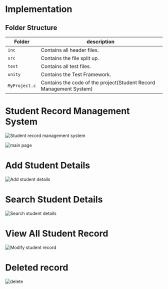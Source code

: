 # Implementation

## Folder Structure
Folder        | description
--------------| ----------------------------------------------
`inc`         |  Contains all header files.
`src`         |  Contains the file split up.
`test`        |  Contains all test files.
`unity`       | Contains the Test Framework.
`MyProject.c` | Contains the code of the project(Student Record Management System)



# Student Record Management System
![Student record management system](https://user-images.githubusercontent.com/86227942/161249477-821b26be-8fde-43a0-8308-f7469cb4097a.png)

![main page](https://user-images.githubusercontent.com/86227942/161249963-25f74a1a-f1ae-4b84-b0de-59ebd940e1e4.png)




# Add Student Details
![Add student details](https://user-images.githubusercontent.com/86227942/161249619-b4824a5f-29d9-465c-a982-79db81854f4b.png)


# Search Student Details
![Search student details](https://user-images.githubusercontent.com/86227942/161250093-61f38b27-9154-4e93-a789-dfeb4d731ef8.png)


# View All Student Record
![Modify student record](https://user-images.githubusercontent.com/86227942/161250248-b2269101-147a-41d7-9f5d-da761416e931.png)


# Deleted record
![delete](https://user-images.githubusercontent.com/86227942/161250406-1e62ac59-1847-4b11-acbd-a52b009ebd1a.png)


